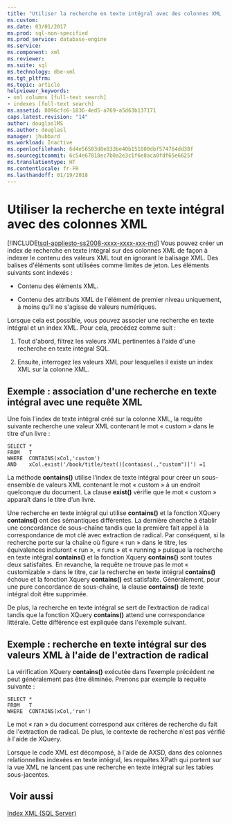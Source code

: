 ```yaml
---
title: "Utiliser la recherche en texte intégral avec des colonnes XML | Microsoft Docs"
ms.custom: 
ms.date: 03/01/2017
ms.prod: sql-non-specified
ms.prod_service: database-engine
ms.service: 
ms.component: xml
ms.reviewer: 
ms.suite: sql
ms.technology: dbe-xml
ms.tgt_pltfrm: 
ms.topic: article
helpviewer_keywords:
- xml columns [full-text search]
- indexes [full-text search]
ms.assetid: 8096cfc6-1836-4ed5-a769-a5d63b137171
caps.latest.revision: "14"
author: douglaslMS
ms.author: douglasl
manager: jhubbard
ms.workload: Inactive
ms.openlocfilehash: 6d4e56503d8e833be40b151800dbf574764dd38f
ms.sourcegitcommit: 6c54e67818ec7b0a2e3c1f6e8aca0fdf65e6625f
ms.translationtype: HT
ms.contentlocale: fr-FR
ms.lasthandoff: 01/19/2018
---
```

# <a name="use-full-text-search-with-xml-columns"></a>Utiliser la recherche en texte intégral avec des colonnes XML
[!INCLUDE[tsql-appliesto-ss2008-xxxx-xxxx-xxx-md](../../includes/tsql-appliesto-ss2008-xxxx-xxxx-xxx-md.md)] Vous pouvez créer un index de recherche en texte intégral sur des colonnes XML de façon à indexer le contenu des valeurs XML tout en ignorant le balisage XML. Des balises d'éléments sont utilisées comme limites de jeton. Les éléments suivants sont indexés :  
  
-   Contenu des éléments XML.  
  
-   Contenu des attributs XML de l'élément de premier niveau uniquement, à moins qu'il ne s'agisse de valeurs numériques.  
  
 Lorsque cela est possible, vous pouvez associer une recherche en texte intégral et un index XML. Pour cela, procédez comme suit :  
  
1.  Tout d'abord, filtrez les valeurs XML pertinentes à l'aide d'une recherche en texte intégral SQL.  
  
2.  Ensuite, interrogez les valeurs XML pour lesquelles il existe un index XML sur la colonne XML.  
  
## <a name="example-combining-full-text-search-with-xml-querying"></a>Exemple : association d'une recherche en texte intégral avec une requête XML  
 Une fois l'index de texte intégral créé sur la colonne XML, la requête suivante recherche une valeur XML contenant le mot « custom » dans le titre d'un livre :  
  
```  
SELECT *   
FROM   T   
WHERE  CONTAINS(xCol,'custom')   
AND    xCol.exist('/book/title/text()[contains(.,"custom")]') =1  
```  
  
 La méthode **contains()** utilise l’index de texte intégral pour créer un sous-ensemble de valeurs XML contenant le mot « custom » à un endroit quelconque du document. La clause **exist()** vérifie que le mot « custom » apparaît dans le titre d’un livre.  
  
 Une recherche en texte intégral qui utilise **contains()** et la fonction XQuery **contains()** ont des sémantiques différentes. La dernière cherche à établir une concordance de sous-chaîne tandis que la première fait appel à la correspondance de mot clé avec extraction de radical. Par conséquent, si la recherche porte sur la chaîne où figure « run » dans le titre, les équivalences incluront « run », « runs » et « running » puisque la recherche en texte intégral **contains()** et la fonction Xquery **contains()** sont toutes deux satisfaites. En revanche, la requête ne trouve pas le mot « customizable » dans le titre, car la recherche en texte intégral **contains()** échoue et la fonction Xquery **contains()** est satisfaite. Généralement, pour une pure concordance de sous-chaîne, la clause **contains()** de texte intégral doit être supprimée.  
  
 De plus, la recherche en texte intégral se sert de l’extraction de radical tandis que la fonction XQuery **contains()** attend une correspondance littérale. Cette différence est expliquée dans l'exemple suivant.  
  
## <a name="example-full-text-search-on-xml-values-using-stemming"></a>Exemple : recherche en texte intégral sur des valeurs XML à l'aide de l'extraction de radical  
 La vérification XQuery **contains()** exécutée dans l’exemple précédent ne peut généralement pas être éliminée. Prenons par exemple la requête suivante :  
  
```  
SELECT *   
FROM   T   
WHERE  CONTAINS(xCol,'run')   
```  
  
 Le mot « ran » du document correspond aux critères de recherche du fait de l'extraction de radical. De plus, le contexte de recherche n'est pas vérifié à l'aide de XQuery.  
  
 Lorsque le code XML est décomposé, à l'aide de AXSD, dans des colonnes relationnelles indexées en texte intégral, les requêtes XPath qui portent sur la vue XML ne lancent pas une recherche en texte intégral sur les tables sous-jacentes.  
  
## <a name="see-also"></a> Voir aussi  
 [Index XML &#40;SQL Server&#41;](../../relational-databases/xml/xml-indexes-sql-server.md)  
  
  

